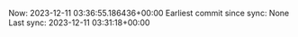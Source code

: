 Now: 2023-12-11 03:36:55.186436+00:00 Earliest commit since sync: None Last sync: 2023-12-11 03:31:18+00:00
